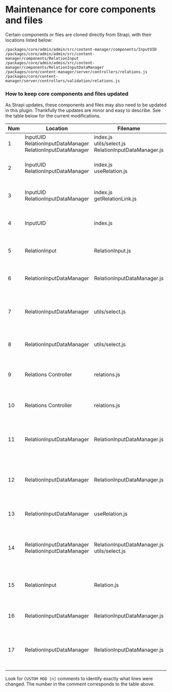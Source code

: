 # Maintenance for core components and files

Certain components or files are cloned directly from Strapi, with their locations listed below:

```
/packages/core/admin/admin/src/content-manager/components/InputUID
/packages/core/admin/admin/src/content-manager/components/RelationInput
/packages/core/admin/admin/src/content-manager/components/RelationInputDataManager
/packages/core/content-manager/server/controllers/relations.js
/packages/core/content-manager/server/controllers/validation/relations.js
```

### How to keep core components and files updated

As Strapi updates, these components and files may also need to be updated in this plugin. Thankfully the updates are minor and easy to describe. See the table below for the current modifications.

| Num | Location | Filename | Description |
|-|-|-|-|
| 1 | InputUID<br>RelationInputDataManager<br>RelationInputDataManager | index.js<br>utils/select.js<br>RelationInputDataManager.js | The `useMenuData` hook will be used in place of `useCMEditViewDataManager`. |
| 2 | InputUID<br>RelationInputDataManager | index.js<br>useRelation.js | The path to `axiosInstance` is updated to use the instance provided in the plugin. |
| 3 | InputUID<br>RelationInputDataManager | index.js<br>getRelationLink.js | The `getRequestUrl` util will not be used. Instead, we use explicit paths for `/content-manager/` routes. |
| 4 | InputUID | index.js | The `createdAtName` var will be explicitly defined as `createdAt` instead of deriving from `layout` data. |
| 5 | RelationInput | RelationInput.js | The `usePrev`  hook was cloned into this component directory and the import path updated. |
| 6 | RelationInputDataManager | RelationInputDataManager.js | The `useRelation`  hook was cloned into this component directory and the import path updated. |
| 7 | RelationInputDataManager | utils/select.js | This plugin does not handle RBAC yet. Previous props from `useCMEditViewDataManager` are hard-coded in the plugin. |
| 8 | RelationInputDataManager | utils/select.js | The `slug` value from `useCMEditViewDataManager` is hard-coded to `plugin::menus.menu-item`. |
| 9 | Relations Controller | relations.js | The `getService` util will not be used. Instead we provide a custom one that points to the `content-manager` plugin. |
| 10 | Relations Controller | relations.js | RBAC is not currently supported with this plugin so permission checks are commented out. |
| 11 | RelationInputDataManager | RelationInputDataManager.js | Because menu items' fields are nested in the root menu `items` prop, we need extra handling for the field name vs field key. |
| 12 | RelationInputDataManager | RelationInputDataManager.js | Because menu items' fields are nested in the root menu `items` prop, we need extra handling for accessing values of relation fields. |
| 13 | RelationInputDataManager | useRelation.js | Because we are not using a reducer, we remove the `onLoad` dependency from `useEffect`. |
| 14 | RelationInputDataManager<br>RelationInputDataManager | RelationInputDataManager.js<br>utils/select.js | Because menu items' fields are nested in the root menu `items` prop, we need extra handling when using the menu item `id` vs. the root menu `id`. |
| 15 | RelationInput | Relation.js | Remove the `size` condition from the relation select input because the menus UI is narrower than the content manager UI. |
| 16 | RelationInputDataManager | RelationInputDataManager.js | Manage the difference between creating a new menu vs. a new menu item. |
| 17 | RelationInputDataManager | RelationInputDataManager.js | To maintain proper dirty state for relation fields, we need to omit the `label` and `id` props that come from the `ReactSelect` component. |

Look for `CUSTOM MOD [n]` comments to identify exactly what lines were changed. The number in the comment corresponds to the table above.
